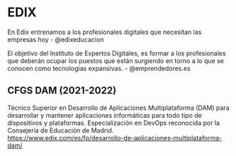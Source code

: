 # EDIX
En Edix entrenamos a los profesionales digitales que necesitan las empresas hoy - @edixeducacion

El objetivo del Instituto de Expertos Digitales, es formar a los profesionales que deberán ocupar los puestos que están surgiendo en torno a lo que se conocen como tecnologías expansivas. - @emprendedores.es

## CFGS DAM (2021-2022)
Técnico Superior en Desarrollo de Aplicaciones Multiplataforma (DAM) para desarrollar y mantener aplicaciones informáticas para todo tipo de dispositivos y plataformas. Especialización en DevOps reconocida por la Consejería de Educación de Madrid. 
https://www.edix.com/es/fp/desarrollo-de-aplicaciones-multiplataforma-dam/

